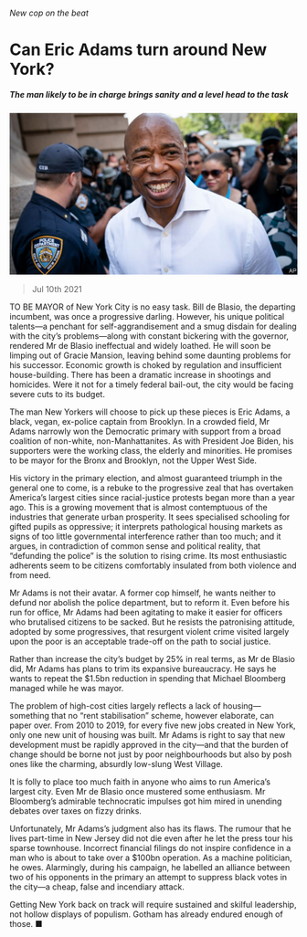 ###### New cop on the beat

# Can Eric Adams turn around New York? 

##### The man likely to be in charge brings sanity and a level head to the task 

![image](images/20210710_LDP501.jpg) 

> Jul 10th 2021 

TO BE MAYOR of New York City is no easy task. Bill de Blasio, the departing incumbent, was once a progressive darling. However, his unique political talents—a penchant for self-aggrandisement and a smug disdain for dealing with the city’s problems—along with constant bickering with the governor, rendered Mr de Blasio ineffectual and widely loathed. He will soon be limping out of Gracie Mansion, leaving behind some daunting problems for his successor. Economic growth is choked by regulation and insufficient house-building. There has been a dramatic increase in shootings and homicides. Were it not for a timely federal bail-out, the city would be facing severe cuts to its budget.

The man New Yorkers will choose to pick up these pieces is Eric Adams, a black, vegan, ex-police captain from Brooklyn. In a crowded field, Mr Adams narrowly won the Democratic primary with support from a broad coalition of non-white, non-Manhattanites. As with President Joe Biden, his supporters were the working class, the elderly and minorities. He promises to be mayor for the Bronx and Brooklyn, not the Upper West Side.


His victory in the primary election, and almost guaranteed triumph in the general one to come, is a rebuke to the progressive zeal that has overtaken America’s largest cities since racial-justice protests began more than a year ago. This is a growing movement that is almost contemptuous of the industries that generate urban prosperity. It sees specialised schooling for gifted pupils as oppressive; it interprets pathological housing markets as signs of too little governmental interference rather than too much; and it argues, in contradiction of common sense and political reality, that “defunding the police” is the solution to rising crime. Its most enthusiastic adherents seem to be citizens comfortably insulated from both violence and from need.

Mr Adams is not their avatar. A former cop himself, he wants neither to defund nor abolish the police department, but to reform it. Even before his run for office, Mr Adams had been agitating to make it easier for officers who brutalised citizens to be sacked. But he resists the patronising attitude, adopted by some progressives, that resurgent violent crime visited largely upon the poor is an acceptable trade-off on the path to social justice.

Rather than increase the city’s budget by 25% in real terms, as Mr de Blasio did, Mr Adams has plans to trim its expansive bureaucracy. He says he wants to repeat the $1.5bn reduction in spending that Michael Bloomberg managed while he was mayor.

The problem of high-cost cities largely reflects a lack of housing—something that no “rent stabilisation” scheme, however elaborate, can paper over. From 2010 to 2019, for every five new jobs created in New York, only one new unit of housing was built. Mr Adams is right to say that new development must be rapidly approved in the city—and that the burden of change should be borne not just by poor neighbourhoods but also by posh ones like the charming, absurdly low-slung West Village.

It is folly to place too much faith in anyone who aims to run America’s largest city. Even Mr de Blasio once mustered some enthusiasm. Mr Bloomberg’s admirable technocratic impulses got him mired in unending debates over taxes on fizzy drinks.

Unfortunately, Mr Adams’s judgment also has its flaws. The rumour that he lives part-time in New Jersey did not die even after he let the press tour his sparse townhouse. Incorrect financial filings do not inspire confidence in a man who is about to take over a $100bn operation. As a machine politician, he owes. Alarmingly, during his campaign, he labelled an alliance between two of his opponents in the primary an attempt to suppress black votes in the city—a cheap, false and incendiary attack.

Getting New York back on track will require sustained and skilful leadership, not hollow displays of populism. Gotham has already endured enough of those. ■

